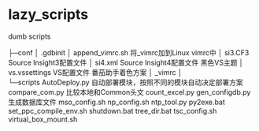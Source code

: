 # lazy_scripts
dumb scripts


├─conf
│      .gdbinit
│      append_vimrc.sh 	将_vimrc加到Linux vimrc中
│      si3.CF3			Source Insight3配置文件
│      si4.xml			Source Insight4配置文件 黑色VS主题
│      vs.vssettings	VS配置文件 番茄助手着色方案
│      _vimrc
│      
└─scripts
        AutoDeploy.py	自动部署模块，按照不同的模块自动决定部署方案
        compare_com.py	比较本地和Common头文
        count_excel.py
        gen_configdb.py	生成数据库文件
        mso_config.sh
        np_config.sh
        ntp_tool.py
        py2exe.bat
        set_ppc_compile_env.sh
        shutdown.bat
        tree_dir.bat
        tsc_config.sh
        virtual_box_mount.sh
